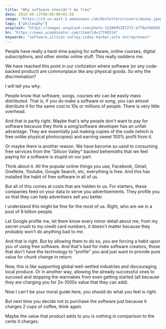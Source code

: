 ```yaml
---
title: "Why software shouldn't be free"
date: 2018-08-13T08:00:00+05:30
image: "https://s3.us-east-2.amazonaws.com/devletters/covers/money.jpeg"
tags: ["philosphy"]
unsplash: "https://images.unsplash.com/photo-1520695287272-b7f8af46d367?ixlib=rb-0.3.5&ixid=eyJhcHBfaWQiOjEyMDd9&s=55c87dd381a07bf88901f1e157e45af8&auto=format&fit=crop&w=1500&q=80"
hn: "https://news.ycombinator.com/item?id=17749314"
keywords: "software,silicon valley,indie hacker,solo entrepreneur"
---
```



People have really a hard-time paying for software, online courses, digital subscriptions, and other similar online stuff. This really saddens me.

We have reached this point in our civilization where software (or any code-backed product) are commonplace like any physical goods. So why the discrimination?

I will tell you why.

People know that software, songs, courses etc can be easily mass distributed. That is, if you do make a software or song, you can almost distribute it for the same cost to 10s or millions of people. There is very little overhead.

And that is partly right. Maybe that's why people don't want to pay for software because they think a song/software developer has an unfair advantage. They are essentially just making copies of the code (which is free unlike physical photocopies) and earning sweet 100% profit from it.

Or maybe there is another reason. We have become so used to consuming free services from the "Silicon Valley" backed behemoths that we feel paying for a software is stupid on our part. 

Think about it. All the popular online things you use, Facebook, Gmail, OneNote, Youtube, Google Search, etc, everything is free. And this has installed the habit of free software in all of us.

But all of this comes at costs that are hidden to us. For starters, these companies feed on your data to serve you advertisements. They profile you so that they can help advertisers sell you better. 

I understand this might be fine for the most of us. Right, who are we in a pool of 8 billion people.

Let Google profile me, let them know every minor detail about me, from my secret crush to my credit card numbers, it doesn't matter because they probably won't do anything bad to me.

And that is right. But by allowing them to do so, you are forcing a habit upon you of using free software. And that's bad for indie software creators, those that don't have the technology to "profile" you and just want to provide pure value for chunk change in return.

Now, this is like supporting global well-settled industries and discouraging local produce. Or in another way, allowing the already successful ones to succeed and stopping the wannabes from even getting started (all because they are charging you for 2x-1000x value that they can add).

Now I can't be your moral guide here, you should do what you feel is right.

But next time you decide not to purchase the software just because it charges 2 cups of coffee, think again. 

Maybe the value that product adds to you is nothing in comparison to the cents it charges.
